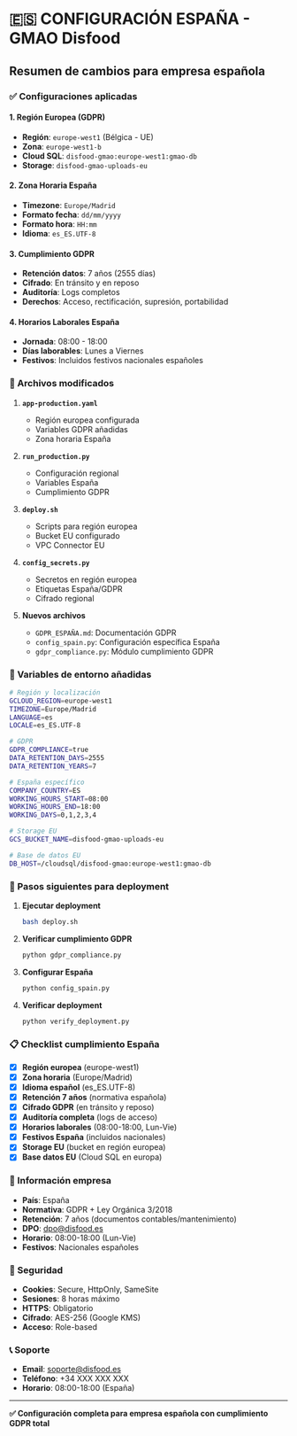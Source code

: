 # 🇪🇸 CONFIGURACIÓN ESPAÑA - GMAO Disfood

## Resumen de cambios para empresa española

### ✅ Configuraciones aplicadas

#### 1. **Región Europea (GDPR)**

- **Región**: `europe-west1` (Bélgica - UE)
- **Zona**: `europe-west1-b`
- **Cloud SQL**: `disfood-gmao:europe-west1:gmao-db`
- **Storage**: `disfood-gmao-uploads-eu`

#### 2. **Zona Horaria España**

- **Timezone**: `Europe/Madrid`
- **Formato fecha**: `dd/mm/yyyy`
- **Formato hora**: `HH:mm`
- **Idioma**: `es_ES.UTF-8`

#### 3. **Cumplimiento GDPR**

- **Retención datos**: 7 años (2555 días)
- **Cifrado**: En tránsito y en reposo
- **Auditoría**: Logs completos
- **Derechos**: Acceso, rectificación, supresión, portabilidad

#### 4. **Horarios Laborales España**

- **Jornada**: 08:00 - 18:00
- **Días laborables**: Lunes a Viernes
- **Festivos**: Incluidos festivos nacionales españoles

### 📁 Archivos modificados

1. **`app-production.yaml`**

   - Región europea configurada
   - Variables GDPR añadidas
   - Zona horaria España

2. **`run_production.py`**

   - Configuración regional
   - Variables España
   - Cumplimiento GDPR

3. **`deploy.sh`**

   - Scripts para región europea
   - Bucket EU configurado
   - VPC Connector EU

4. **`config_secrets.py`**

   - Secretos en región europea
   - Etiquetas España/GDPR
   - Cifrado regional

5. **Nuevos archivos**
   - `GDPR_ESPAÑA.md`: Documentación GDPR
   - `config_spain.py`: Configuración específica España
   - `gdpr_compliance.py`: Módulo cumplimiento GDPR

### 🔧 Variables de entorno añadidas

```bash
# Región y localización
GCLOUD_REGION=europe-west1
TIMEZONE=Europe/Madrid
LANGUAGE=es
LOCALE=es_ES.UTF-8

# GDPR
GDPR_COMPLIANCE=true
DATA_RETENTION_DAYS=2555
DATA_RETENTION_YEARS=7

# España específico
COMPANY_COUNTRY=ES
WORKING_HOURS_START=08:00
WORKING_HOURS_END=18:00
WORKING_DAYS=0,1,2,3,4

# Storage EU
GCS_BUCKET_NAME=disfood-gmao-uploads-eu

# Base de datos EU
DB_HOST=/cloudsql/disfood-gmao:europe-west1:gmao-db
```

### 🚀 Pasos siguientes para deployment

1. **Ejecutar deployment**

   ```bash
   bash deploy.sh
   ```

2. **Verificar cumplimiento GDPR**

   ```bash
   python gdpr_compliance.py
   ```

3. **Configurar España**

   ```bash
   python config_spain.py
   ```

4. **Verificar deployment**
   ```bash
   python verify_deployment.py
   ```

### 📋 Checklist cumplimiento España

- [x] **Región europea** (europe-west1)
- [x] **Zona horaria** (Europe/Madrid)
- [x] **Idioma español** (es_ES.UTF-8)
- [x] **Retención 7 años** (normativa española)
- [x] **Cifrado GDPR** (en tránsito y reposo)
- [x] **Auditoría completa** (logs de acceso)
- [x] **Horarios laborales** (08:00-18:00, Lun-Vie)
- [x] **Festivos España** (incluidos nacionales)
- [x] **Storage EU** (bucket en región europea)
- [x] **Base datos EU** (Cloud SQL en europa)

### 🏢 Información empresa

- **País**: España
- **Normativa**: GDPR + Ley Orgánica 3/2018
- **Retención**: 7 años (documentos contables/mantenimiento)
- **DPO**: dpo@disfood.es
- **Horario**: 08:00-18:00 (Lun-Vie)
- **Festivos**: Nacionales españoles

### 🔐 Seguridad

- **Cookies**: Secure, HttpOnly, SameSite
- **Sesiones**: 8 horas máximo
- **HTTPS**: Obligatorio
- **Cifrado**: AES-256 (Google KMS)
- **Acceso**: Role-based

### 📞 Soporte

- **Email**: soporte@disfood.es
- **Teléfono**: +34 XXX XXX XXX
- **Horario**: 08:00-18:00 (España)

---

**✅ Configuración completa para empresa española con cumplimiento GDPR total**
